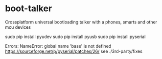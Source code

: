 boot-talker
===========

Crossplatform universal bootloading talker with a phones, smarts and other mcu devices

sudo pip install pyudev
sudo pip install pyusb
sudo pip install pyserial

Errors:
NameError: global name 'base' is not defined
https://sourceforge.net/p/pyserial/patches/26/
see ./3rd-party/fixes
